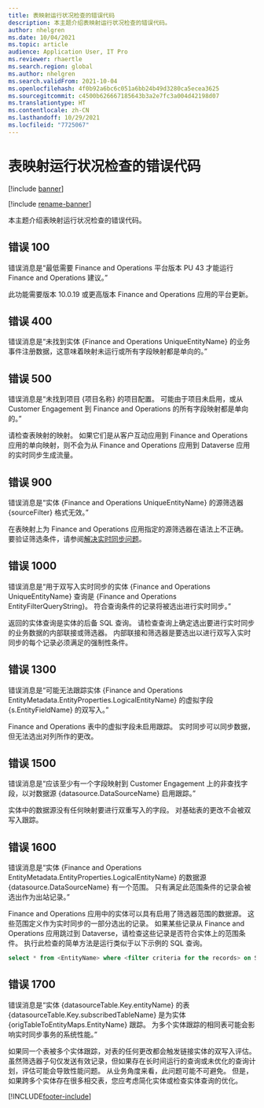 ```yaml
---
title: 表映射运行状况检查的错误代码
description: 本主题介绍表映射运行状况检查的错误代码。
author: nhelgren
ms.date: 10/04/2021
ms.topic: article
audience: Application User, IT Pro
ms.reviewer: rhaertle
ms.search.region: global
ms.author: nhelgren
ms.search.validFrom: 2021-10-04
ms.openlocfilehash: 4f0b92a6bc6c051a6bb24b49d3280ca5ecea3625
ms.sourcegitcommit: c4500b626667185643b3a2e7fc3a004d42198d07
ms.translationtype: HT
ms.contentlocale: zh-CN
ms.lasthandoff: 10/29/2021
ms.locfileid: "7725067"
---
```

# <a name="errors-codes-for-the-table-map-health-check"></a>表映射运行状况检查的错误代码

[!include [banner](../../includes/banner.md)]

[!include [rename-banner](~/includes/cc-data-platform-banner.md)]

本主题介绍表映射运行状况检查的错误代码。

## <a name="error-100"></a>错误 100

错误消息是“最低需要 Finance and Operations 平台版本 PU 43 才能运行 Finance and Operations 建议。”

此功能需要版本 10.0.19 或更高版本 Finance and Operations 应用的平台更新。

## <a name="error-400"></a>错误 400

错误消息是“未找到实体 \{Finance and Operations UniqueEntityName\} 的业务事件注册数据，这意味着映射未运行或所有字段映射都是单向的。”

## <a name="error-500"></a>错误 500

错误消息是“未找到项目 \{项目名称\} 的项目配置。 可能由于项目未启用，或从 Customer Engagement 到 Finance and Operations 的所有字段映射都是单向的。”

请检查表映射的映射。 如果它们是从客户互动应用到 Finance and Operations 应用的单向映射，则不会为从 Finance and Operations 应用到 Dataverse 应用的实时同步生成流量。

## <a name="error-900"></a>错误 900

错误消息是“实体 \{Finance and Operations UniqueEntityName\} 的源筛选器 \{sourceFilter\} 格式无效。”

在表映射上为 Finance and Operations 应用指定的源筛选器在语法上不正确。 要验证筛选条件，请参阅[解决实时同步问题](dual-write-troubleshooting-live-sync.md#live-synchronization-issues-that-are-caused-by-incorrect-query-filter-syntax-on-the-dual-write-maps)。

## <a name="error-1000"></a>错误 1000

错误消息是“用于双写入实时同步的实体 \{Finance and Operations UniqueEntityName\} 查询是 \{Finance and Operations EntityFilterQueryString\}。 符合查询条件的记录将被选出进行实时同步。”

返回的实体查询是实体的后备 SQL 查询。 请检查查询上确定选出要进行实时同步的业务数据的内部联接或筛选器。 内部联接和筛选器是要选出以进行双写入实时同步的每个记录必须满足的强制性条件。

## <a name="error-1300"></a>错误 1300

错误消息是“可能无法跟踪实体 \{Finance and Operations EntityMetadata.EntityProperties.LogicalEntityName\} 的虚拟字段 \{s.EntityFieldName\} 的双写入。”

Finance and Operations 表中的虚拟字段未启用跟踪。 实时同步可以同步数据，但无法选出对列所作的更改。

## <a name="error-1500"></a>错误 1500

错误消息是“应该至少有一个字段映射到 Customer Engagement 上的非查找字段，以对数据源 \{datasource.DataSourceName\} 启用跟踪。”

实体中的数据源没有任何映射要进行双重写入的字段。 对基础表的更改不会被双写入跟踪。

## <a name="error-1600"></a>错误 1600

错误消息是“实体 \{Finance and Operations EntityMetadata.EntityProperties.LogicalEntityName\} 的数据源 \{datasource.DataSourceName\} 有一个范围。 只有满足此范围条件的记录会被选出作为出站记录。”

Finance and Operations 应用中的实体可以具有启用了筛选器范围的数据源。 这些范围定义作为实时同步的一部分选出的记录。 如果某些记录从 Finance and Operations 应用跳过到 Dataverse，请检查这些记录是否符合实体上的范围条件。 执行此检查的简单方法是运行类似于以下示例的 SQL 查询。

```sql
select * from <EntityName> where <filter criteria for the records> on SQL.
```

## <a name="error-1700"></a>错误 1700

错误消息是“实体 \{datasourceTable.Key.entityName\} 的表 \{datasourceTable.Key.subscribedTableName\} 是为实体 \{origTableToEntityMaps.EntityName\} 跟踪。 为多个实体跟踪的相同表可能会影响实时同步事务的系统性能。”

如果同一个表被多个实体跟踪，对表的任何更改都会触发链接实体的双写入评估。 虽然筛选器子句仅发送有效记录，但如果存在长时间运行的查询或未优化的查询计划，评估可能会导致性能问题。 从业务角度来看，此问题可能不可避免。 但是，如果跨多个实体存在很多相交表，您应考虑简化实体或检查实体查询的优化。

[!INCLUDE[footer-include](../../../../includes/footer-banner.md)]
